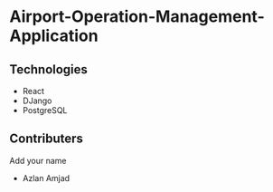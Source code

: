 # Airport-Operation-Management-Application

## Technologies
- React
- DJango
- PostgreSQL

## Contributers

Add your name

- Azlan Amjad
